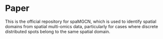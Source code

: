 # Paper
This is the official repository for spaMGCN, which is used to identify spatial domains from spatial multi-omics data, particularly for cases where discrete distributed spots belong to the same spatial domain.
